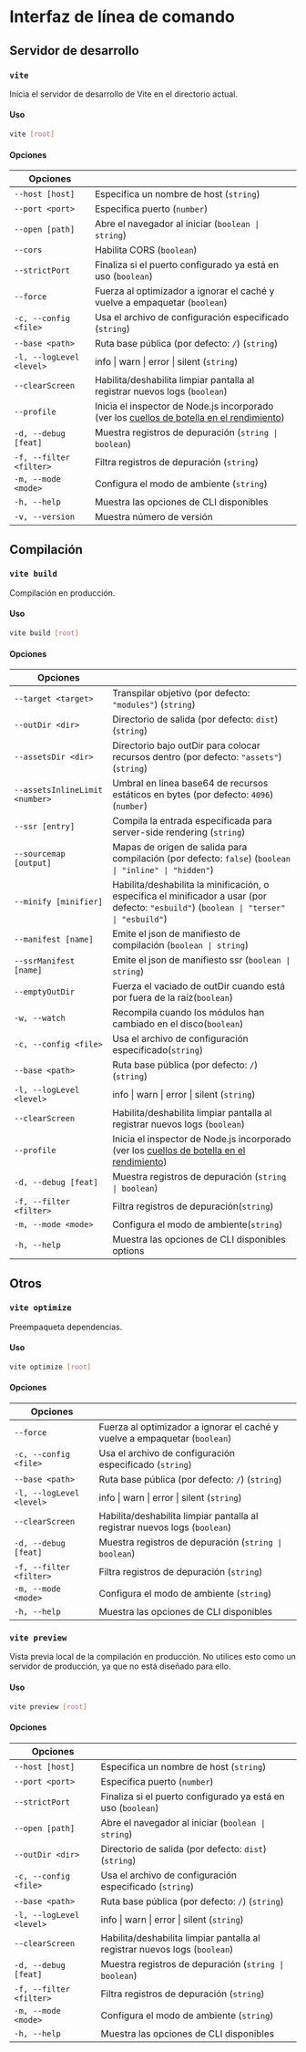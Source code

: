 # Interfaz de línea de comando

## Servidor de desarrollo

### `vite`

Inicia el servidor de desarrollo de Vite en el directorio actual.

#### Uso

```bash
vite [root]
```

#### Opciones

| Opciones                 |                                                                                                                                                          |
| ------------------------ | -------------------------------------------------------------------------------------------------------------------------------------------------------- |
| `--host [host]`          | Especifica un nombre de host (`string`)                                                                                                                  |
| `--port <port>`          | Especifica puerto (`number`)                                                                                                                             |
| `--open [path]`          | Abre el navegador al iniciar (`boolean \| string`)                                                                                                       |
| `--cors`                 | Habilita CORS (`boolean`)                                                                                                                                |
| `--strictPort`           | Finaliza si el puerto configurado ya está en uso (`boolean`)                                                                                             |
| `--force`                | Fuerza al optimizador a ignorar el caché y vuelve a empaquetar (`boolean`)                                                                               |
| `-c, --config <file>`    | Usa el archivo de configuración especificado (`string`)                                                                                                  |
| `--base <path>`          | Ruta base pública (por defecto: `/`) (`string`)                                                                                                          |
| `-l, --logLevel <level>` | info \| warn \| error \| silent (`string`)                                                                                                               |
| `--clearScreen`          | Habilita/deshabilita limpiar pantalla al registrar nuevos logs (`boolean`)                                                                               |
| `--profile`              | Inicia el inspector de Node.js incorporado (ver los [cuellos de botella en el rendimiento](/guide/troubleshooting#cuellos-de-botella-en-el-rendimiento)) |
| `-d, --debug [feat]`     | Muestra registros de depuración (`string \| boolean`)                                                                                                    |
| `-f, --filter <filter>`  | Filtra registros de depuración (`string`)                                                                                                                |
| `-m, --mode <mode>`      | Configura el modo de ambiente (`string`)                                                                                                                 |
| `-h, --help`             | Muestra las opciones de CLI disponibles                                                                                                                  |
| `-v, --version`          | Muestra número de versión                                                                                                                                |

## Compilación

### `vite build`

Compilación en producción.

#### Uso

```bash
vite build [root]
```

#### Opciones

| Opciones                       |                                                                                                                                                          |
| ------------------------------ | -------------------------------------------------------------------------------------------------------------------------------------------------------- |
| `--target <target>`            | Transpilar objetivo (por defecto: `"modules"`) (`string`)                                                                                                |
| `--outDir <dir>`               | Directorio de salida (por defecto: `dist`) (`string`)                                                                                                    |
| `--assetsDir <dir>`            | Directorio bajo outDir para colocar recursos dentro (por defecto: `"assets"`) (`string`)                                                                 |
| `--assetsInlineLimit <number>` | Umbral en línea base64 de recursos estáticos en bytes (por defecto: `4096`) (`number`)                                                                   |
| `--ssr [entry]`                | Compila la entrada específicada para server-side rendering (`string`)                                                                                    |
| `--sourcemap [output]`         | Mapas de origen de salida para compilación (por defecto: `false`) (`boolean \| "inline" \| "hidden"`)                                                    |
| `--minify [minifier]`          | Habilita/deshabilita la minificación, o especifica el minificador a usar (por defecto: `"esbuild"`) (`boolean \| "terser" \| "esbuild"`)                 |
| `--manifest [name]`            | Emite el json de manifiesto de compilación (`boolean \| string`)                                                                                         |
| `--ssrManifest [name]`         | Emite el json de manifiesto ssr (`boolean \| string`)                                                                                                    |
| `--emptyOutDir`                | Fuerza el vaciado de outDir cuando está por fuera de la raíz(`boolean`)                                                                                  |
| `-w, --watch`                  | Recompila cuando los módulos han cambiado en el disco(`boolean`)                                                                                         |
| `-c, --config <file>`          | Usa el archivo de configuración especificado(`string`)                                                                                                   |
| `--base <path>`                | Ruta base pública (por defecto: `/`) (`string`)                                                                                                          |
| `-l, --logLevel <level>`       | info \| warn \| error \| silent (`string`)                                                                                                               |
| `--clearScreen`                | Habilita/deshabilita limpiar pantalla al registrar nuevos logs (`boolean`)                                                                               |
| `--profile`                    | Inicia el inspector de Node.js incorporado (ver los [cuellos de botella en el rendimiento](/guide/troubleshooting#cuellos-de-botella-en-el-rendimiento)) |
| `-d, --debug [feat]`           | Muestra registros de depuración (`string \| boolean`)                                                                                                    |
| `-f, --filter <filter>`        | Filtra registros de depuración(`string`)                                                                                                                 |
| `-m, --mode <mode>`            | Configura el modo de ambiente(`string`)                                                                                                                  |
| `-h, --help`                   | Muestra las opciones de CLI disponibles options                                                                                                          |

## Otros

### `vite optimize`

Preempaqueta dependencias.

#### Uso

```bash
vite optimize [root]
```

#### Opciones

| Opciones                 |                                                                            |
| ------------------------ | -------------------------------------------------------------------------- |
| `--force`                | Fuerza al optimizador a ignorar el caché y vuelve a empaquetar (`boolean`) |
| `-c, --config <file>`    | Usa el archivo de configuración especificado (`string`)                    |
| `--base <path>`          | Ruta base pública (por defecto: `/`) (`string`)                            |
| `-l, --logLevel <level>` | info \| warn \| error \| silent (`string`)                                 |
| `--clearScreen`          | Habilita/deshabilita limpiar pantalla al registrar nuevos logs (`boolean`) |
| `-d, --debug [feat]`     | Muestra registros de depuración (`string \| boolean`)                      |
| `-f, --filter <filter>`  | Filtra registros de depuración (`string`)                                  |
| `-m, --mode <mode>`      | Configura el modo de ambiente (`string`)                                   |
| `-h, --help`             | Muestra las opciones de CLI disponibles                                    |

### `vite preview`

Vista previa local de la compilación en producción. No utilices esto como un servidor de producción, ya que no está diseñado para ello.

#### Uso

```bash
vite preview [root]
```

#### Opciones

| Opciones                 |                                                                            |
| ------------------------ | -------------------------------------------------------------------------- |
| `--host [host]`          | Especifica un nombre de host (`string`)                                    |
| `--port <port>`          | Especifica puerto (`number`)                                               |
| `--strictPort`           | Finaliza si el puerto configurado ya está en uso (`boolean`)               |
| `--open [path]`          | Abre el navegador al iniciar (`boolean \| string`)                         |
| `--outDir <dir>`         | Directorio de salida (por defecto: `dist`)(`string`)                       |
| `-c, --config <file>`    | Usa el archivo de configuración especificado (`string`)                    |
| `--base <path>`          | Ruta base pública (por defecto: `/`) (`string`)                            |
| `-l, --logLevel <level>` | info \| warn \| error \| silent (`string`)                                 |
| `--clearScreen`          | Habilita/deshabilita limpiar pantalla al registrar nuevos logs (`boolean`) |
| `-d, --debug [feat]`     | Muestra registros de depuración (`string \| boolean`)                      |
| `-f, --filter <filter>`  | Filtra registros de depuración (`string`)                                  |
| `-m, --mode <mode>`      | Configura el modo de ambiente (`string`)                                   |
| `-h, --help`             | Muestra las opciones de CLI disponibles                                    |

